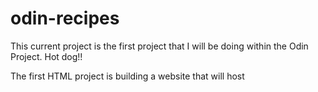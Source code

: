 # odin-recipes
This current project is the first project that I will be doing within the Odin Project.  Hot dog!!

The first HTML project is building a website that will host